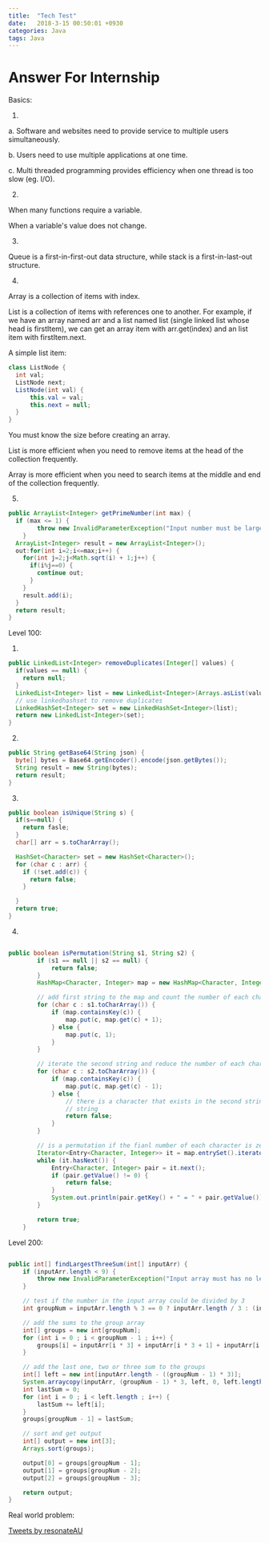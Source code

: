 ```yaml
---
title:  "Tech Test"
date:   2018-3-15 00:50:01 +0930
categories: Java
tags: Java
---
```



Answer For Internship
==
<!-- more -->

Basics:

1.

a. Software and websites need to provide service to multiple users simultaneously.

b. Users need to use multiple applications at one time.

c. Multi threaded programming provides efficiency when one thread is too slow (eg. I/O).

2.

When many functions require a variable.

When a variable's value does not change.

3.

Queue is a first-in-first-out data structure, while stack is a first-in-last-out structure.

4.

Array is a collection of items with index.

List is a collection of items with references one to another.
For example, if we have an array named arr and a list named list (single linked list whose head is firstItem), we can get an array item with arr.get(index) and an list item with firstItem.next.

A simple list item:

```java
class ListNode {
  int val;
  ListNode next;
  ListNode(int val) {
      this.val = val;
      this.next = null;
  }
}
```

You must know the size before creating an array.

List is more efficient when you need to remove items at the head of the collection frequently.

Array is more efficient when you need to search items at the middle and end of the collection frequently.

5.
```java
public ArrayList<Integer> getPrimeNumber(int max) {
  if (max <= 1) {
        throw new InvalidParameterException("Input number must be larger than 1");
    }
  ArrayList<Integer> result = new ArrayList<Integer>();
  out:for(int i=2;i<=max;i++) {
    for(int j=2;j<Math.sqrt(i) + 1;j++) {
      if(i%j==0) {
        continue out;
      }
    }
    result.add(i);
  }
  return result;
}
```

Level 100:

1.
```java
public LinkedList<Integer> removeDuplicates(Integer[] values) {
  if(values == null) {
    return null;
  }
  LinkedList<Integer> list = new LinkedList<Integer>(Arrays.asList(values));
  // use linkedhashset to remove duplicates
  LinkedHashSet<Integer> set = new LinkedHashSet<Integer>(list);
  return new LinkedList<Integer>(set);
}

```
2.
```java
public String getBase64(String json) {
  byte[] bytes = Base64.getEncoder().encode(json.getBytes());
  String result = new String(bytes);
  return result;
}

```
3.
```java
public boolean isUnique(String s) {
  if(s==null) {
    return fasle;
  }
  char[] arr = s.toCharArray();

  HashSet<Character> set = new HashSet<Character>();
  for (char c : arr) {
    if (!set.add(c)) {
      return false;
    }

  }
  return true;
}
```

4.

```java

public boolean isPermutation(String s1, String s2) {
		if (s1 == null || s2 == null) {
			return false;
		}
		HashMap<Character, Integer> map = new HashMap<Character, Integer>();

		// add first string to the map and count the number of each character
		for (char c : s1.toCharArray()) {
			if (map.containsKey(c)) {
				map.put(c, map.get(c) + 1);
			} else {
				map.put(c, 1);
			}
		}

		// iterate the second string and reduce the number of each character
		for (char c : s2.toCharArray()) {
			if (map.containsKey(c)) {
				map.put(c, map.get(c) - 1);
			} else {
				// there is a character that exists in the second string while not in the first
				// string
				return false;
			}
		}

		// is a permutation if the fianl number of each character is zero
		Iterator<Entry<Character, Integer>> it = map.entrySet().iterator();
		while (it.hasNext()) {
			Entry<Character, Integer> pair = it.next();
			if (pair.getValue() != 0) {
				return false;
			}
			System.out.println(pair.getKey() + " = " + pair.getValue());
		}

		return true;
	}

```
Level 200:    

```java

public int[] findLargestThreeSum(int[] inputArr) {
    if (inputArr.length < 9) {
        throw new InvalidParameterException("Input array must has no less than 9 numbers");
    }

    // test if the number in the input array could be divided by 3
    int groupNum = inputArr.length % 3 == 0 ? inputArr.length / 3 : (inputArr.length / 3) + 1;

    // add the sums to the group array
    int[] groups = new int[groupNum];
    for (int i = 0 ; i < groupNum - 1 ; i++) {
        groups[i] = inputArr[i * 3] + inputArr[i * 3 + 1] + inputArr[i * 3 + 2];
    }

    // add the last one, two or three sum to the groups
    int[] left = new int[inputArr.length - ((groupNum - 1) * 3)];
    System.arraycopy(inputArr, (groupNum - 1) * 3, left, 0, left.length);
    int lastSum = 0;
    for (int i = 0 ; i < left.length ; i++) {
        lastSum += left[i];
    }
    groups[groupNum - 1] = lastSum;

    // sort and get output
    int[] output = new int[3];
    Arrays.sort(groups);

    output[0] = groups[groupNum - 1];
    output[1] = groups[groupNum - 2];
    output[2] = groups[groupNum - 3];

    return output;
}

```

Real world problem:

<a class="twitter-timeline" data-tweet-limit="3" href="https://twitter.com/resonateAU">Tweets by resonateAU</a> <script async src="https://platform.twitter.com/widgets.js" charset="utf-8"></script>
